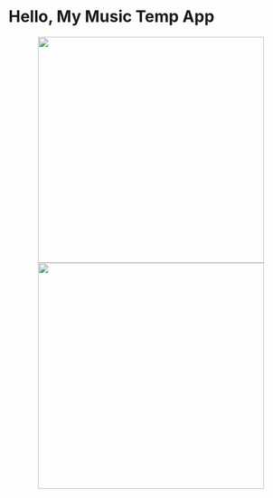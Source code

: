 # Hello, My Music Temp App

<div id="stat0" align="center">
  <img src="" width="400"/ >
</div>

<div id="stat0" align="center">
  <img src="" width="400"/>
</div>
